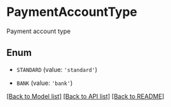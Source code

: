 # PaymentAccountType

Payment account type

## Enum

* `STANDARD` (value: `'standard'`)

* `BANK` (value: `'bank'`)

[[Back to Model list]](../README.md#documentation-for-models) [[Back to API list]](../README.md#documentation-for-api-endpoints) [[Back to README]](../README.md)


